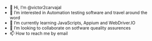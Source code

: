 - 👋 Hi, I’m @victor2carvajal
- 👀 I’m interested in Automation testing software and travel around the word
- 🌱 I’m currently learning JavaScripts, Appium and WebDriver.IO
- 💞️ I’m looking to collaborate on sotfware queality assurences
- 📫 How to reach me by email 

<!---
victor2carvajal/victor2carvajal is a ✨ special ✨ repository because its `README.md` (this file) appears on your GitHub profile.
You can click the Preview link to take a look at your changes.
--->
